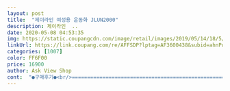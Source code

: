 ```yaml
---
layout: post 
title:  "제이라인 여성용 운동화 JLUN2000" 
description: 제이라인  ..
date: 2020-05-08 04:53:35 
img: https://static.coupangcdn.com/image/retail/images/2019/05/14/18/5/82c6b912-18ff-4b66-85e2-00f8db43a8dc.jpg 
linkUrl: https://link.coupang.com/re/AFFSDP?lptag=AF3600438&subid=ahnPublicAsk&pageKey=222530663&itemId=697693704&vendorItemId=4782015581&traceid=V0-113-945848286e04fce2 
categories: [1007] 
color: FF6F00 
price: 16900 
author: Ask View Shop 
cont:  "●구매후기●<br/>===========================================================<br/>가격에 비해 좋다는 건 확실한데 사람마다 발 모양도 달라서 안 좋아 할수도 있습니다 그러나 저렴한 가격에 동네 마실이나 가까운곳에 다니기 편하고 신발 자체가 신축성이 꽤 있어서 발을 딱 잡아 줍니다.<br/><br/>강추해요<br/>건강위해 만보걷기 시작하면서 런닝화찾다가<br/>결론은 블랙으로 하길 정말 잘 한거 같습니다.<br/> 사진에서 보는거보다 훨씬 이쁘고 밑에 바닥부분 하얀색이 튀어 나와 보일까 걱정 했눈데 전혀 나와 보이지 않네요!!<br/>구매하는데 참고가 되면 좋겠습니다~<br/>근데 디자인이 예뻐서 신어질것 같다는거.<br/>.<br/>ㅋ약점은 보완하면되지요~~^^<br/>다.<br/>그리고 맨발로 신을때 땀이 엄청 차요.<br/> 사이즈때문에 오자마자 신어보고 걸어봣는데 그 잠깐 사이에 발<br/>덧신양말 신고도 신어봤는데 끼지 않고 잘 맞았습니다.<br/>밑창이 특이하게 생겨서 신발이 더 예뻐보였어요<br/>디자인 : 깔끔하고 너무 예뻐요~상자여는 순간 밖에서 신어도 되겠다 싶엇어요~<br/>며칠 신어보고 남기는데요<br/>모두들 예쁘게 신으시고 힘든 시국인 요즘 즐거운 마음으로 버텨내요~우리!!!<br/>발이 조금 커보일수도 있는데 요즘은 어글리 많이들 신으시니까 커보이는건 크게 신경 쓸건 아닌거 같아<br/>배송 : 로켓배송은 말하면 입아프죠~!!ㅋㅋ<br/>보이기도 하거든요~꽉 맞게 신음 더 도드라져 보였을거에요~맨발로 신었는데 편하게 쑥~들어가드라고요<br/>블랙으로 사실 분들은 한치수 크게 사세요!! 발 모양 그런거 상관 없구요.<br/> 무조건 한 사이즈 크게 사세요!!!  절대 안 크니 걱정 안 셔도 됩니다.<br/> 저는 밖에서 신고 돌아다녀서 교환을 못하고 신어야 하지만 꼭 본인 사이즈대로 말고 한 사이즈 크게 신으세요!!!<br/>솔직한 구매후기입니다<br/>신발 신고 벗기도 무지 개 편하구요.<br/> 신발은 진짜.<br/> 편합니다!! 이쁘고 편하고 가격도 저렴하고 색깔만 다른 색으로 하나 더 사고 싶은 생각이 들만큼 맘에 쏙 듭니다!!<br/>아쉬운점 : 밖에서 신는다면은 흰색은 때가 잘 탈것이고, 일단 신발깔창 재질이 나일론같은건가봐요~<br/>엄청 미끄럽습니다.<br/>양말을 신고도 미끌미끌하더라구요~일반 운동화 깔창이 아니라서 불편했습니<br/>에 땀이 차더라구요;;;절대로 맨발로는 못신을거 같다는거.<br/><br/>요.<br/><br/>원래 베이지나 핑크색중에서 구매하고 싶었는데 여긴 블랙하고 화이트만 판매해서 화이트는 때탐이 감당이 안 되서 블랙으로 주문 했습니다<br/>이런 스탈 운동화가 신고 싶어서 주문을 하려고 계속 다른 제품하고 비교 하고 하다가 원래 사려던게 품절이어서 이 제품으로 구매를 했습니다.<br/> 어차피 모양이 똑같기 때문에 어떤걸 구매해도 똑같습니다<br/>전 집안에서 운동할때 신을려고 산거라 일부러 화이트 주문했거든요~ㅋ<br/>제가 245<br/> -250 를 신는데 혹시 클까봐 245로 구매했는데 좀 딱 맞네요 250으로 살껄 하는 생각이 잠시 스쳐갔지만 어차피 천 소재라 신축성이 있어서 그닥 불편하지는 않습니다;;<br/>주문했는데  딱좋네요<br/>착용감도 전 좋습니다;;  사이즈는 넉넉히 하는게 좋습니다.<br/> 전 좀 꽉 낍니다.<br/> 그래서 발가락을 오리발처럼 쫙 펴고 걸어야 하네요 안그러면 발가락이 모여라 꿈동산이라 좀 불편합니다.<br/><br/>착화감 : 240인데 작다는 후기들이 대부분인지라 45시켰습니다.<br/><br/>처음 신어도 전혀 부작용없고 넘 가볍고 발에 딱 밀착되서<br/>첫째가 보더니 이쁘다고 하네요.<br/> 어린눈에도 이쁘긴 한가 봅니다 그리고 발이 완전 무진장 작아 보여요.<br/> 블랙이라 축소되어 보이는 효과는 있지만 신발 자체가 발이 작아 보이게 해주는거 같습니다;;<br/>편하게 신을 신발로 좋긴한데 비올땐 신으면 안 되니 참고하세요!! 날씨 좋을때 신기 좋고 가격대비 좋습니다;;<br/>편하고 좋아요   두시간까지 걸어봤는데 신발때문에 불편한거 전혀없고  가볍고 좋아요<br/>평보고 발볼이 좀 넓어서 한치수 큰거 주문하래서<br/>한달은 고민 한거 같은데 구매해도 후회 안할듯 합니다 !! 사진 투척 많이 하고 전 이만~~<br/>한칫수 크게 시킨건 정말 잘 한거 같아요~!신발 재질이 니트같이 보이는데 얇아서 엄지발가락이 도드라<br/>" 
---
```

